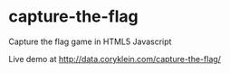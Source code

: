 capture-the-flag
================

Capture the flag game in HTML5 Javascript

Live demo at http://data.coryklein.com/capture-the-flag/
